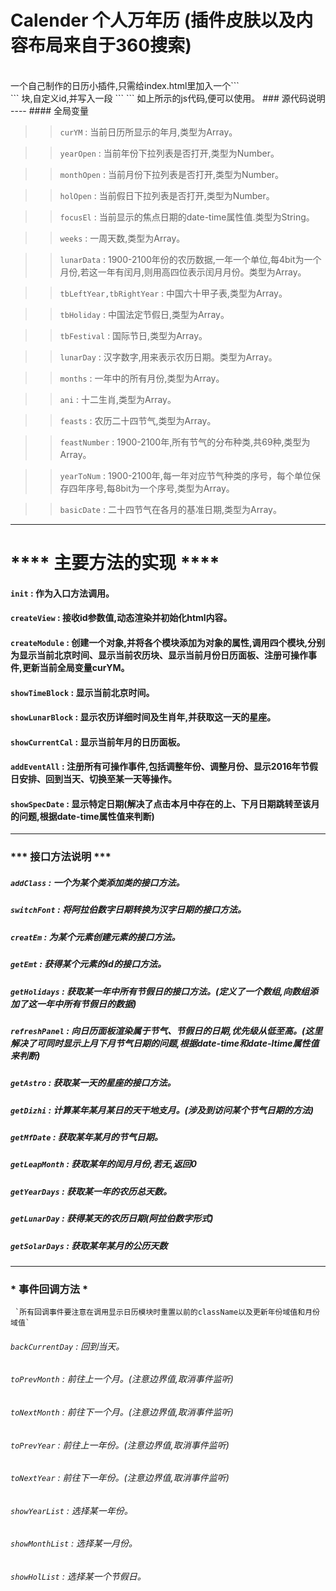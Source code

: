 Calender 个人万年历 (插件皮肤以及内容布局来自于360搜索)
=======
<br>
一个自己制作的日历小插件,只需给index.html里加入一个```<div class='cal-gl'>```
块,自定义id,并写入一段
```
<script>Calender({'containId':'自定义id名'});</script>
```
如上所示的js代码,便可以使用。
### 源代码说明
----
#### 全局变量

>> `curYM` : 当前日历所显示的年月,类型为Array。

>> `yearOpen` : 当前年份下拉列表是否打开,类型为Number。

>> `monthOpen` : 当前月份下拉列表是否打开,类型为Number。

>> `holOpen` : 当前假日下拉列表是否打开,类型为Number。

>> `focusEl` : 当前显示的焦点日期的date-time属性值.类型为String。

>> `weeks` : 一周天数,类型为Array。

>>`lunarData` : 1900-2100年份的农历数据,一年一个单位,每4bit为一个月份,若这一年有闰月,则用高四位表示闰月月份。类型为Array。

>> `tbLeftYear,tbRightYear` : 中国六十甲子表,类型为Array。

>> `tbHoliday` : 中国法定节假日,类型为Array。

>> `tbFestival` : 国际节日,类型为Array。

>> `lunarDay` : 汉字数字,用来表示农历日期。类型为Array。

>> `months` : 一年中的所有月份,类型为Array。

>> `ani` : 十二生肖,类型为Array。

>> `feasts` : 农历二十四节气,类型为Array。

>> `feastNumber` : 1900-2100年,所有节气的分布种类,共69种,类型为Array。

>> `yearToNum` : 1900-2100年,每一年对应节气种类的序号，每个单位保存四年序号,每8bit为一个序号,类型为Array。

>> `basicDate` : 二十四节气在各月的基准日期,类型为Array。
---------
# **** 主要方法的实现 ****
#### `init` : 作为入口方法调用。

#### `createView` : 接收id参数值,动态渲染并初始化html内容。

#### `createModule` : 创建一个对象,并将各个模块添加为对象的属性,调用四个模块,分别为显示当前北京时间、显示当前农历块、显示当前月份日历面板、注册可操作事件,更新当前全局变量curYM。
#### `showTimeBlock` : 显示当前北京时间。

#### `showLunarBlock` : 显示农历详细时间及生肖年,并获取这一天的星座。

#### `showCurrentCal` : 显示当前年月的日历面板。

#### `addEventAll` : 注册所有可操作事件,包括调整年份、调整月份、显示2016年节假日安排、回到当天、切换至某一天等操作。

#### `showSpecDate` : 显示特定日期(解决了点击本月中存在的上、下月日期跳转至该月的问题,根据date-time属性值来判断)
------
### *** 接口方法说明 ***
##### `addClass` : 一个为某个类添加类的接口方法。
##### `switchFont` : 将阿拉伯数字日期转换为汉字日期的接口方法。
##### `creatEm` : 为某个元素创建元素的接口方法。
##### `getEmt` : 获得某个元素的id的接口方法。
##### `getHolidays` : 获取某一年中所有节假日的接口方法。(定义了一个数组,向数组添加了这一年中所有节假日的数据)
##### `refreshPanel` : 向日历面板渲染属于节气、节假日的日期,优先级从低至高。(这里解决了可同时显示上月下月节气日期的问题,根据date-time和date-ltime属性值来判断)
##### `getAstro` : 获取某一天的星座的接口方法。
##### `getDizhi` : 计算某年某月某日的天干地支月。(涉及到访问某个节气日期的方法)
##### `getMfDate` : 获取某年某月的节气日期。
##### `getLeapMonth` : 获取某年的闰月月份,若无,返回0
##### `getYearDays` : 获取某一年的农历总天数。
##### `getLunarDay` : 获得某天的农历日期(阿拉伯数字形式)
##### `getSolarDays` : 获取某年某月的公历天数
-----
### * 事件回调方法 *
     `所有回调事件要注意在调用显示日历模块时重置以前的className以及更新年份域值和月份域值`
###### `backCurrentDay` : 回到当天。
###### `toPrevMonth` : 前往上一个月。(注意边界值,取消事件监听)
###### `toNextMonth` : 前往下一个月。(注意边界值,取消事件监听)
###### `toPrevYear` : 前往上一年份。(注意边界值,取消事件监听)
###### `toNextYear` : 前往下一年份。(注意边界值,取消事件监听)
###### `showYearList` : 选择某一年份。
###### `showMonthList` : 选择某一月份。
###### `showHolList` : 选择某一个节假日。